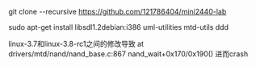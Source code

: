 git clone --recursive https://github.com/121786404/mini2440-lab

sudo apt-get install libsdl1.2debian:i386 uml-utilities mtd-utils ddd

linux-3.7和linux-3.8-rc1之间的修改导致
at drivers/mtd/nand/nand_base.c:867 nand_wait+0x170/0x190()  进而crash